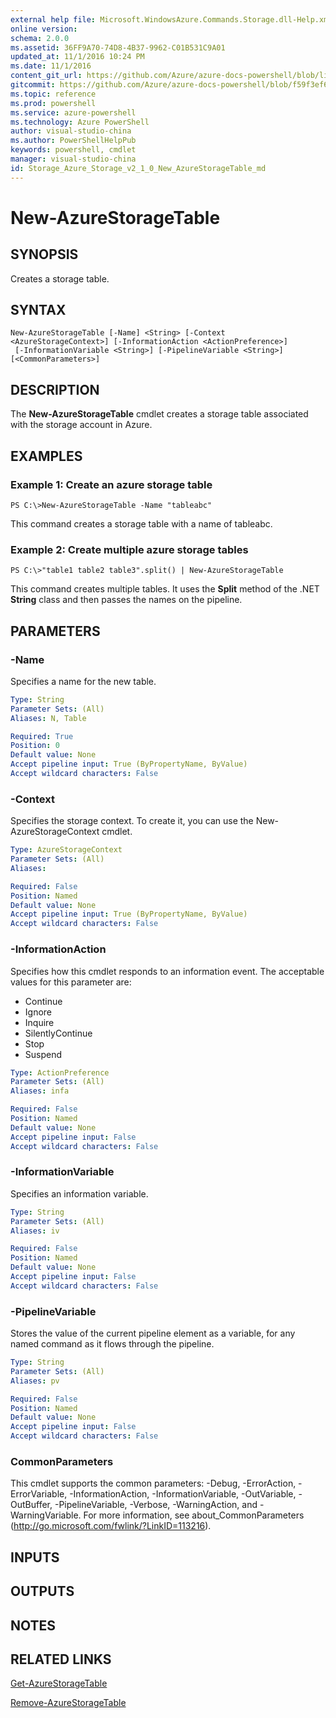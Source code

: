 ```yaml
---
external help file: Microsoft.WindowsAzure.Commands.Storage.dll-Help.xml
online version: 
schema: 2.0.0
ms.assetid: 36FF9A70-74D8-4B37-9962-C01B531C9A01
updated_at: 11/1/2016 10:24 PM
ms.date: 11/1/2016
content_git_url: https://github.com/Azure/azure-docs-powershell/blob/live/azureps-cmdlets-docs/Storage/Azure.Storage/v2.1.0/New-AzureStorageTable.md
gitcommit: https://github.com/Azure/azure-docs-powershell/blob/f59f3ef60bc592383812213e69fd77ba950759ed/azureps-cmdlets-docs/Storage/Azure.Storage/v2.1.0/New-AzureStorageTable.md
ms.topic: reference
ms.prod: powershell
ms.service: azure-powershell
ms.technology: Azure PowerShell
author: visual-studio-china
ms.author: PowerShellHelpPub
keywords: powershell, cmdlet
manager: visual-studio-china
id: Storage_Azure_Storage_v2_1_0_New_AzureStorageTable_md
---
```


# New-AzureStorageTable

## SYNOPSIS
Creates a storage table.

## SYNTAX

```
New-AzureStorageTable [-Name] <String> [-Context <AzureStorageContext>] [-InformationAction <ActionPreference>]
 [-InformationVariable <String>] [-PipelineVariable <String>] [<CommonParameters>]
```

## DESCRIPTION
The **New-AzureStorageTable** cmdlet creates a storage table associated with the storage account in Azure.

## EXAMPLES

### Example 1: Create an azure storage table
```
PS C:\>New-AzureStorageTable -Name "tableabc"
```

This command creates a storage table with a name of tableabc.

### Example 2: Create multiple azure storage tables
```
PS C:\>"table1 table2 table3".split() | New-AzureStorageTable
```

This command creates multiple tables.
It uses the **Split** method of the .NET **String** class and then passes the names on the pipeline.

## PARAMETERS

### -Name
Specifies a name for the new table.

```yaml
Type: String
Parameter Sets: (All)
Aliases: N, Table

Required: True
Position: 0
Default value: None
Accept pipeline input: True (ByPropertyName, ByValue)
Accept wildcard characters: False
```

### -Context
Specifies the storage context.
To create it, you can use the New-AzureStorageContext cmdlet.

```yaml
Type: AzureStorageContext
Parameter Sets: (All)
Aliases:

Required: False
Position: Named
Default value: None
Accept pipeline input: True (ByPropertyName, ByValue)
Accept wildcard characters: False
```

### -InformationAction
Specifies how this cmdlet responds to an information event.
The acceptable values for this parameter are:
* Continue
* Ignore
* Inquire
* SilentlyContinue
* Stop
* Suspend

```yaml
Type: ActionPreference
Parameter Sets: (All)
Aliases: infa

Required: False
Position: Named
Default value: None
Accept pipeline input: False
Accept wildcard characters: False
```

### -InformationVariable
Specifies an information variable. 

```yaml
Type: String
Parameter Sets: (All)
Aliases: iv

Required: False
Position: Named
Default value: None
Accept pipeline input: False
Accept wildcard characters: False
```

### -PipelineVariable
Stores the value of the current pipeline element as a variable, for any named command as it flows through the pipeline.

```yaml
Type: String
Parameter Sets: (All)
Aliases: pv

Required: False
Position: Named
Default value: None
Accept pipeline input: False
Accept wildcard characters: False
```

### CommonParameters
This cmdlet supports the common parameters: -Debug, -ErrorAction, -ErrorVariable, -InformationAction, -InformationVariable, -OutVariable, -OutBuffer, -PipelineVariable, -Verbose, -WarningAction, and -WarningVariable. For more information, see about_CommonParameters (http://go.microsoft.com/fwlink/?LinkID=113216).

## INPUTS

## OUTPUTS

## NOTES

## RELATED LINKS

[Get-AzureStorageTable](xref:Storage/Azure.Storage/v2.1.0/Get-AzureStorageTable.md)

[Remove-AzureStorageTable](xref:Storage/Azure.Storage/v2.1.0/Remove-AzureStorageTable.md)
